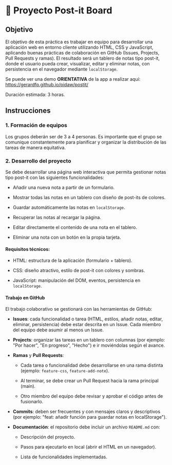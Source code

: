 # 📝 Proyecto Post-it Board
## Objetivo

El objetivo de esta práctica es trabajar en equipo para desarrollar una aplicación web en entorno cliente utilizando HTML, CSS y JavaScript, aplicando buenas prácticas de colaboración en GitHub (Issues, Projects, Pull Requests y ramas).
El resultado será un tablero de notas tipo post-it, donde el usuario pueda crear, visualizar, editar y eliminar notas, con persistencia en el navegador mediante `localStorage`.

Se puede ver una demo **ORIENTATIVA** de la app a realizar aquí: https://gerardfp.github.io/pidaw/postit/

Duración estimada: 3 horas.

## Instrucciones
### 1. Formación de equipos

Los grupos deberán ser de 3 a 4 personas.
Es importante que el grupo se comunique constantemente para planificar y organizar la distribución de las tareas de manera equitativa.

### 2. Desarrollo del proyecto

Se debe desarrollar una página web interactiva que permita gestionar notas tipo post-it con las siguientes funcionalidades:

* Añadir una nueva nota a partir de un formulario.

* Mostrar todas las notas en un tablero con diseño de post-its de colores.

* Guardar automáticamente las notas en `localStorage`.

* Recuperar las notas al recargar la página.

* Editar directamente el contenido de una nota en el tablero.

* Eliminar una nota con un botón en la propia tarjeta.

#### Requisitos técnicos:

* HTML: estructura de la aplicación (formulario + tablero).

* CSS: diseño atractivo, estilo de post-it con colores y sombras.

* JavaScript: manipulación del DOM, eventos, persistencia en `localStorage`.

#### Trabajo en GitHub

El trabajo colaborativo se gestionará con las herramientas de GitHub:

* **Issues**: cada funcionalidad o tarea (HTML, estilos, añadir notas, editar, eliminar, persistencia) debe estar descrita en un Issue. Cada miembro del equipo debe asumir al menos un Issue.

* **Projects**: organizar las tareas en un tablero con columnas (por ejemplo: "Por hacer", "En progreso", "Hecho") e ir moviéndolas según el avance.

* **Ramas** y **Pull Requests**:

    * Cada tarea o funcionalidad debe desarrollarse en una rama distinta (ejemplo: `feature-css`, `feature-add-note`).

    * Al terminar, se debe crear un Pull Request hacia la rama principal (main).

    * Otro miembro del equipo debe revisar y aprobar el código antes de fusionarlo.

* **Commits**: deben ser frecuentes y con mensajes claros y descriptivos (por ejemplo: "feat: añadir función para guardar notas en localStorage").

* **Documentación**: el repositorio debe incluir un archivo `README.md` con:

    * Descripción del proyecto.

    * Pasos para ejecutarlo en local (abrir el HTML en un navegador).

    * Lista de funcionalidades implementadas.
